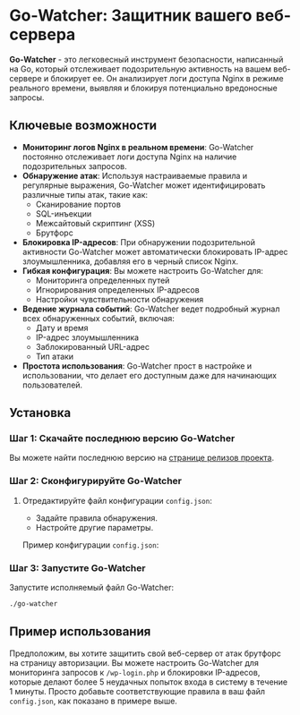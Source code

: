 # Go-Watcher: Защитник вашего веб-сервера

**Go-Watcher** - это легковесный инструмент безопасности, написанный на Go, который отслеживает подозрительную активность на вашем веб-сервере и блокирует ее. Он анализирует логи доступа Nginx в режиме реального времени, выявляя и блокируя потенциально вредоносные запросы.

## Ключевые возможности

- **Мониторинг логов Nginx в реальном времени**: Go-Watcher постоянно отслеживает логи доступа Nginx на наличие подозрительных запросов.
- **Обнаружение атак**: Используя настраиваемые правила и регулярные выражения, Go-Watcher может идентифицировать различные типы атак, такие как:
  - Сканирование портов
  - SQL-инъекции
  - Межсайтовый скриптинг (XSS)
  - Брутфорс
- **Блокировка IP-адресов**: При обнаружении подозрительной активности Go-Watcher может автоматически блокировать IP-адрес злоумышленника, добавляя его в черный список Nginx.
- **Гибкая конфигурация**: Вы можете настроить Go-Watcher для:
  - Мониторинга определенных путей
  - Игнорирования определенных IP-адресов
  - Настройки чувствительности обнаружения
- **Ведение журнала событий**: Go-Watcher ведет подробный журнал всех обнаруженных событий, включая:
  - Дату и время
  - IP-адрес злоумышленника
  - Заблокированный URL-адрес
  - Тип атаки
- **Простота использования**: Go-Watcher прост в настройке и использовании, что делает его доступным даже для начинающих пользователей.

## Установка

### Шаг 1: Скачайте последнюю версию Go-Watcher

Вы можете найти последнюю версию на [странице релизов проекта](ссылка_на_релизы).

### Шаг 2: Сконфигурируйте Go-Watcher

1. Отредактируйте файл конфигурации `config.json`:
   - Задайте правила обнаружения.
   - Настройте другие параметры.

   Пример конфигурации `config.json`:

### Шаг 3: Запустите Go-Watcher

Запустите исполняемый файл Go-Watcher:

```bash
./go-watcher
```

## Пример использования

Предположим, вы хотите защитить свой веб-сервер от атак брутфорс на страницу авторизации. Вы можете настроить Go-Watcher для мониторинга запросов к `/wp-login.php` и блокировки IP-адресов, которые делают более 5 неудачных попыток входа в систему в течение 1 минуты. Просто добавьте соответствующие правила в ваш файл `config.json`, как показано в примере выше.
